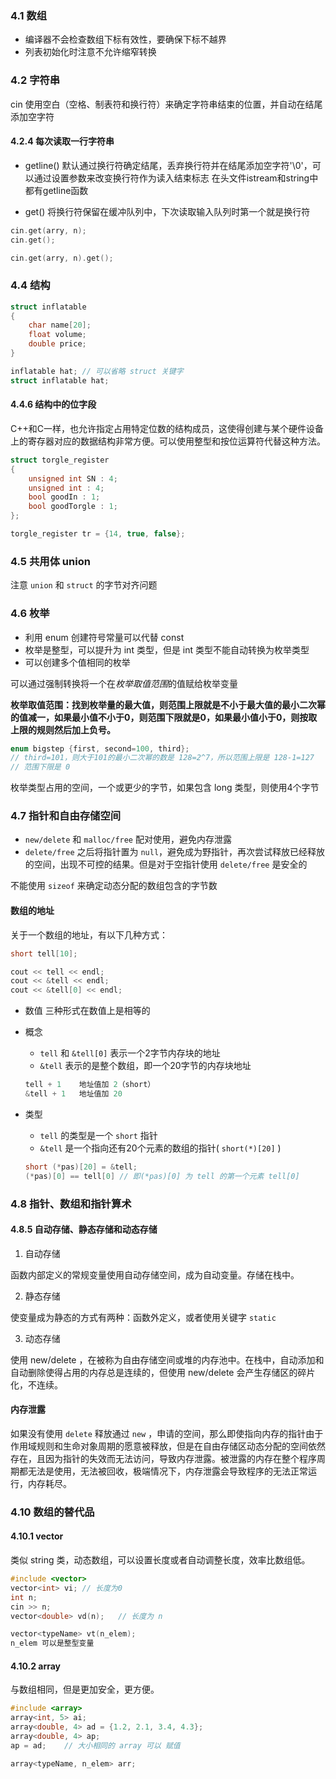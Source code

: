 ### 4.1 数组

- 编译器不会检查数组下标有效性，要确保下标不越界
- 列表初始化时注意不允许缩窄转换

### 4.2 字符串

cin 使用空白（空格、制表符和换行符）来确定字符串结束的位置，并自动在结尾添加空字符

#### 4.2.4 每次读取一行字符串

- getline()
默认通过换行符确定结尾，丢弃换行符并在结尾添加空字符'\0'，可以通过设置参数来改变换行符作为读入结束标志
在头文件istream和string中都有getline函数

- get()
将换行符保留在缓冲队列中，下次读取输入队列时第一个就是换行符

```c
cin.get(arry, n);
cin.get();

cin.get(arry, n).get();
```

### 4.4 结构

```c
struct inflatable
{
    char name[20];
    float volume;
    double price;
}

inflatable hat; // 可以省略 struct 关键字
struct inflatable hat;
```

#### 4.4.6 结构中的位字段
C++和C一样，也允许指定占用特定位数的结构成员，这使得创建与某个硬件设备上的寄存器对应的数据结构非常方便。可以使用整型和按位运算符代替这种方法。
```c
struct torgle_register
{
    unsigned int SN : 4;
    unsigned int : 4;
    bool goodIn : 1;
    bool goodTorgle : 1;
};

torgle_register tr = {14, true, false};
```

### 4.5 共用体 union

注意 `union` 和 `struct` 的字节对齐问题

### 4.6 枚举

- 利用 enum 创建符号常量可以代替 const
- 枚举是整型，可以提升为 int 类型，但是 int 类型不能自动转换为枚举类型
- 可以创建多个值相同的枚举

可以通过强制转换将一个在*枚举取值范围*的值赋给枚举变量

**枚举取值范围：找到枚举量的最大值，则范围上限就是不小于最大值的最小二次幂的值减一，如果最小值不小于0，则范围下限就是0，如果最小值小于0，则按取上限的规则然后加上负号。**

```c
enum bigstep {first, second=100, third};
// third=101，则大于101的最小二次幂的数是 128=2^7，所以范围上限是 128-1=127
// 范围下限是 0
```

枚举类型占用的空间，一个或更少的字节，如果包含 long 类型，则使用4个字节

### 4.7 指针和自由存储空间

- `new/delete` 和 `malloc/free` 配对使用，避免内存泄露
- `delete/free` 之后将指针置为 `null`，避免成为野指针，再次尝试释放已经释放的空间，出现不可控的结果。但是对于空指针使用 `delete/free` 是安全的

不能使用 `sizeof` 来确定动态分配的数组包含的字节数


#### 数组的地址

关于一个数组的地址，有以下几种方式：

```c
short tell[10];

cout << tell << endl;
cout << &tell << endl;
cout << &tell[0] << endl;
```

- 数值
三种形式在数值上是相等的
- 概念
	- `tell` 和 `&tell[0]` 表示一个2字节内存块的地址
	- `&tell` 表示的是整个数组，即一个20字节的内存块地址

	```c
	tell + 1  	地址值加 2（short）
	&tell + 1 	地址值加 20
	```
	
- 类型
	- `tell` 的类型是一个 `short` 指针
	- `&tell` 是一个指向还有20个元素的数组的指针( `short(*)[20]` )

	```c
	short (*pas)[20] = &tell;
	(*pas)[0] == tell[0] // 即(*pas)[0] 为 tell 的第一个元素 tell[0]
	```

### 4.8 指针、数组和指针算术

#### 4.8.5 自动存储、静态存储和动态存储

1. 自动存储

函数内部定义的常规变量使用自动存储空间，成为自动变量。存储在栈中。

2. 静态存储

使变量成为静态的方式有两种：函数外定义，或者使用关键字 `static`

3. 动态存储

使用 new/delete ，在被称为自由存储空间或堆的内存池中。在栈中，自动添加和自动删除使得占用的内存总是连续的，但使用 new/delete 会产生存储区的碎片化，不连续。

#### 内存泄露

如果没有使用 `delete` 释放通过 `new` ，申请的空间，那么即使指向内存的指针由于作用域规则和生命对象周期的愿意被释放，但是在自由存储区动态分配的空间依然存在，且因为指针的失效而无法访问，导致内存泄露。被泄露的内存在整个程序周期都无法是使用，无法被回收，极端情况下，内存泄露会导致程序的无法正常运行，内存耗尽。

### 4.10 数组的替代品

#### 4.10.1 vector

类似 string 类，动态数组，可以设置长度或者自动调整长度，效率比数组低。

```c
#include <vector>
vector<int> vi;	// 长度为0
int n;
cin >> n;
vector<double> vd(n);	// 长度为 n

vector<typeName> vt(n_elem);
n_elem 可以是整型变量
```

#### 4.10.2 array

与数组相同，但是更加安全，更方便。

```c
#include <array>
array<int, 5> ai;
array<double, 4> ad = {1.2, 2.1, 3.4, 4.3};
array<double, 4> ap;
ap = ad;	// 大小相同的 array 可以 赋值

array<typeName, n_elem> arr;
```